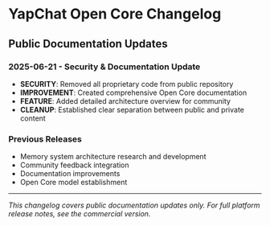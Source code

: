 # YapChat Open Core Changelog

## Public Documentation Updates

### 2025-06-21 - Security & Documentation Update
- **SECURITY**: Removed all proprietary code from public repository
- **IMPROVEMENT**: Created comprehensive Open Core documentation
- **FEATURE**: Added detailed architecture overview for community
- **CLEANUP**: Established clear separation between public and private content

### Previous Releases
- Memory system architecture research and development
- Community feedback integration
- Documentation improvements
- Open Core model establishment

---

*This changelog covers public documentation updates only.*
*For full platform release notes, see the commercial version.*
